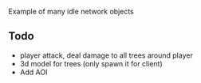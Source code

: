 Example of many idle network objects

## Todo
- player attack, deal damage to all trees around player
- 3d model for trees (only spawn it for client)
- Add AOI